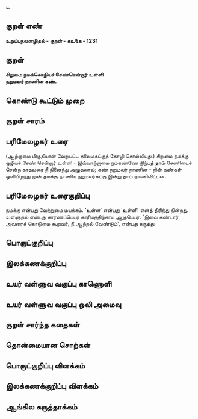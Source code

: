 உ

## குறள் எண் 

**உறுப்புநலனழிதல் - குறள் - கஉ௩க - 1231**

## குறள் 

**சிறுமை நமக்கொழியச் சேண்சென்றார் உள்ளி  
நறுமலர் நாணின கண்.** 

## கொண்டு கூட்டும் முறை


## குறள் சாரம் 


## பரிமேலழகர் உரை

(ஆற்றாமை மிகுதியான் வேறுபட்ட தலைமகட்குத் தோழி சொல்லியது.) சிறுமை நமக்கு ஒழியச் சேண் சென்றார் உள்ளி - இவ்வாற்றாமை நம்கண்ணே நிற்பத் தாம் சேணிடைச் சென்ற காதலரை நீ நினைந்து அழுதலால்; கண் நறுமலர் நாணின - நின் கண்கள் ஒளியிழந்து முன் தமக்கு நாணிய நறுமலர்கட்கு இன்று தாம் நாணிவிட்டன.

## பரிமேலழகர் உரைகுறிப்பு   

நமக்கு என்பது வேற்றுமை மயக்கம். 'உள்ள' என்பது 'உள்ளி' எனத் திரிந்து நின்றது. உள்ளுதல் என்பது காரணப்பெயர் காரியத்திற்காய ஆகுபெயர். 'இவை கண்டார் அவரைக் கொடுமை கூறுவர், நீ ஆற்றல் வேண்டும்', என்பது கருத்து.

## பொருட்குறிப்பு 


## இலக்கணக்குறிப்பு  


## உயர் வள்ளுவ வகுப்பு காணொளி


## உயர் வள்ளுவ வகுப்பு ஒலி அமைவு 

 
## குறள் சார்ந்த கதைகள் 


## தொன்மையான சொற்கள்


## பொருட்குறிப்பு விளக்கம்


## இலக்கணக்குறிப்பு விளக்கம்


## ஆங்கில கருத்தாக்கம் 


